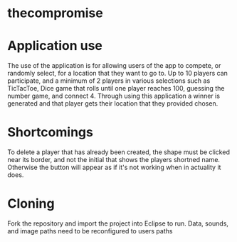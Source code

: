 # thecompromise

# Application use
The use of the application is for allowing users of the app to compete, or randomly select, for a location that they want to go to. Up to 10 players can participate, and a minimum of 2 players in various selections such as TicTacToe, Dice game that rolls until one player reaches 100, guessing the number game, and connect 4. Through using this application a winner is generated and that player gets their location that they provided chosen. 
# Shortcomings
To delete a player that has already been created, the shape must be clicked near its border, and not the initial that shows the players shortned name. Otherwise the button will appear as if it's not working when in actuality it does. 
# Cloning 
Fork the repository and import the project into Eclipse to run. Data, sounds, and image paths need to be reconfigured to users paths   
